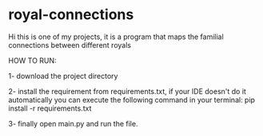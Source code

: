 # royal-connections
Hi this is one of my projects, it is a program that maps the familial connections between different royals

HOW TO RUN:

1- download the project directory

2- install the requirement from requirements.txt, if your IDE doesn't do it automatically you can execute the following command in your terminal: pip install -r requirements.txt

3- finally open main.py and run the file.
